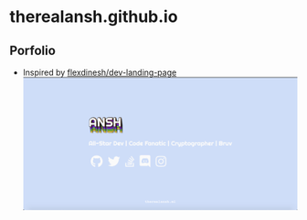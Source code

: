 # therealansh.github.io
## Porfolio
- Inspired by [flexdinesh/dev-landing-page](https://github.com/flexdinesh/dev-landing-page)
![Website](ss.png)
